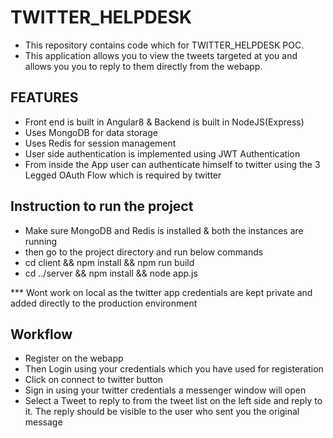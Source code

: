 # TWITTER_HELPDESK

- This repository contains code which for TWITTER_HELPDESK POC.
- This application allows you to view the tweets targeted at you and allows you you to reply to them directly from the webapp.

## FEATURES
- Front end is built in Angular8 & Backend is built in NodeJS(Express)
- Uses MongoDB for data storage
- Uses Redis for session management
- User side authentication is implemented using JWT Authentication
- From inside the App user can authenticate himself to twitter using the 3 Legged OAuth Flow which is        required by twitter

## Instruction to run the project
- Make sure MongoDB and Redis is installed & both the instances are running
- then go to the project directory and run below commands
- cd client && npm install && npm run build 
- cd ../server && npm install && node app.js

*** Wont work on local as the twitter app credentials are kept private and added directly to the production environment

## Workflow
- Register on the webapp
- Then Login using your credentials which you have used for registeration
- Click on connect to twitter button
- Sign in using your twitter credentials a messenger window will open
- Select a Tweet to reply to from the tweet list on the left side and reply to it. The reply should be visible to the user who sent you the original message

